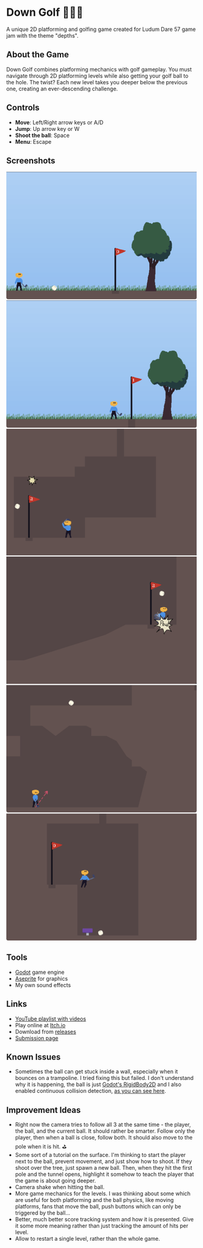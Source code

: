 # Down Golf 🏌️‍♂️⛳

A unique 2D platforming and golfing game created for Ludum Dare 57 game jam with the theme "depths".

## About the Game

Down Golf combines platforming mechanics with golf gameplay. You must navigate through 2D platforming levels while also getting your golf ball to the hole. The twist? Each new level takes you deeper below the previous one, creating an ever-descending challenge.

## Controls

- **Move**: Left/Right arrow keys or A/D
- **Jump**: Up arrow key or W
- **Shoot the ball**: Space
- **Menu**: Escape

## Screenshots

![Screenshot 1](screenshots/screen1.png)
![Screenshot 2](screenshots/screen2.png)
![Screenshot 3](screenshots/screen3.png)
![Screenshot 4](screenshots/screen4.png)
![Screenshot 5](screenshots/screen5.png)
![Screenshot 6](screenshots/screen6.png)

## Tools

- [Godot](https://godotengine.org/) game engine
- [Aseprite](https://www.aseprite.org/) for graphics
- My own sound effects

## Links

- [YouTube playlist with videos](https://www.youtube.com/playlist?list=PL52FaSLR1fYgYbtqNZ-RoWnRCK8SwrO3V)
- Play online at [Itch.io](https://martindzejky.itch.io/down-golf)
- Download from [releases](https://github.com/martindzejky/down-golf/releases)
- [Submission page](https://ldjam.com/events/ludum-dare/57/down-golf)

## Known Issues

- Sometimes the ball can get stuck inside a wall, especially when it bounces on a trampoline. I tried fixing this but failed. I don't understand why it is happening, the ball is just [Godot's RigidBody2D](https://docs.godotengine.org/en/stable/classes/class_rigidbody2d.html) and I also enabled continuous collision detection, [as you can see here](https://github.com/martindzejky/down-golf/blob/47753e0a11c94c9a382d839a20c59ad34e859432/objects/ball.tscn#L40).

## Improvement Ideas

- Right now the camera tries to follow all 3 at the same time - the player, the ball, and the current ball. It should rather be smarter. Follow only the player, then when a ball is close, follow both. It should also move to the pole when it is hit. ⛳️
- Some sort of a tutorial on the surface. I'm thinking to start the player next to the ball, prevent movement, and just show how to shoot. If they shoot over the tree, just spawn a new ball. Then, when they hit the first pole and the tunnel opens, highlight it somehow to teach the player that the game is about going deeper.
- Camera shake when hitting the ball.
- More game mechanics for the levels. I was thinking about some which are useful for both platforming and the ball physics, like moving platforms, fans that move the ball, push buttons which can only be triggered by the ball...
- Better, much better score tracking system and how it is presented. Give it some more meaning rather than just tracking the amount of hits per level.
- Allow to restart a single level, rather than the whole game.
